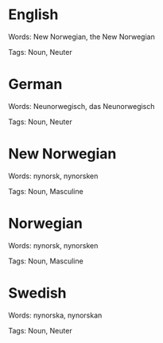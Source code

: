English
=======

Words: New Norwegian, the New Norwegian

Tags: Noun, Neuter



German
======

Words: Neunorwegisch, das Neunorwegisch

Tags: Noun, Neuter



New Norwegian
=============

Words: nynorsk, nynorsken

Tags: Noun, Masculine



Norwegian
=========

Words: nynorsk, nynorsken

Tags: Noun, Masculine



Swedish
=======

Words: nynorska, nynorskan

Tags: Noun, Neuter
